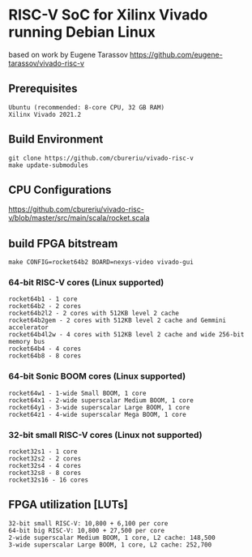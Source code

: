# RISC-V SoC for Xilinx Vivado running Debian Linux

based on work by Eugene Tarassov https://github.com/eugene-tarassov/vivado-risc-v

## Prerequisites
```
Ubuntu (recommended: 8-core CPU, 32 GB RAM)
Xilinx Vivado 2021.2
```
## Build Environment
```
git clone https://github.com/cbureriu/vivado-risc-v
make update-submodules
```
## CPU Configurations

https://github.com/cbureriu/vivado-risc-v/blob/master/src/main/scala/rocket.scala

## build FPGA bitstream
```
make CONFIG=rocket64b2 BOARD=nexys-video vivado-gui
```

### 64-bit RISC-V cores (Linux supported)
```
rocket64b1 - 1 core
rocket64b2 - 2 cores
rocket64b2l2 - 2 cores with 512KB level 2 cache
rocket64b2gem - 2 cores with 512KB level 2 cache and Gemmini accelerator
rocket64b4l2w - 4 cores with 512KB level 2 cache and wide 256-bit memory bus
rocket64b4 - 4 cores
rocket64b8 - 8 cores
```
### 64-bit Sonic BOOM cores (Linux supported)
```
rocket64w1 - 1-wide Small BOOM, 1 core
rocket64x1 - 2-wide superscalar Medium BOOM, 1 core
rocket64y1 - 3-wide superscalar Large BOOM, 1 core
rocket64z1 - 4-wide superscalar Mega BOOM, 1 core
```
### 32-bit small RISC-V cores (Linux not supported)
```
rocket32s1 - 1 core
rocket32s2 - 2 cores
rocket32s4 - 4 cores
rocket32s8 - 8 cores
rocket32s16 - 16 cores
```
## FPGA utilization [LUTs]
```
32-bit small RISC-V: 10,800 + 6,100 per core
64-bit big RISC-V: 10,800 + 27,500 per core
2-wide superscalar Medium BOOM, 1 core, L2 cache: 148,500
3-wide superscalar Large BOOM, 1 core, L2 cache: 252,700
```
